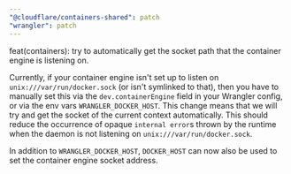 ```yaml
---
"@cloudflare/containers-shared": patch
"wrangler": patch
---
```


feat(containers): try to automatically get the socket path that the container engine is listening on.

Currently, if your container engine isn't set up to listen on `unix:///var/run/docker.sock` (or isn't symlinked to that), then you have to manually set this via the `dev.containerEngine` field in your Wrangler config, or via the env vars `WRANGLER_DOCKER_HOST`. This change means that we will try and get the socket of the current context automatically. This should reduce the occurrence of opaque `internal error`s thrown by the runtime when the daemon is not listening on `unix:///var/run/docker.sock`.

In addition to `WRANGLER_DOCKER_HOST`, `DOCKER_HOST` can now also be used to set the container engine socket address.
